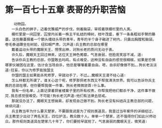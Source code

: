 # 第一百七十五章 表哥的升职苦恼
        动物园。
       一头白色的狮子，迈着优雅威严的步伐，侧着脑袋，审视着铁栅栏里的人类。
       栅栏里是一间囚室，囚室内长着一株主干虬结的樟树，枝叶茂盛，垂下一条条粗如手臂的藤蔓。这些藤蔓捆着一个额头缠绕头带的青年，青年的半个身子融进了树内，只露出胸膛和脑袋。卷毛泰迪蹲坐在树前，纽扣眼严肃，沉声道∶兵主教的总部在哪里
       戴着运动头带的魔眼天王，愣愣出神，对狗长老的质问无动于衷。
       许久后，魔眼天王回过神来，这位天王神色莠靡，气息衰弱，但脸庞笑容不减，道∶
       告诉你兵主教的总部，你盟敢去吗鸣，有点难受，这种没有自由的感觉很精糕，如果是恐惧哪家伙被困在这里，估计会当场自杀，他总是嚷嚷着要自由。嗯，自杀好像做不到….狗长老淡淡道∶狂妄，你以为修罗能独盟主
       你盟的盟主如果能杀死修罗，早就动手了，不过….魔眼天王漫不经心道∶
       怎么样都无所谓了，谁关心这个呢，修罗那侗老东西又不帮我清洗世界。我可以告诉你兵主教的总部在哪，但你要帮我做一件事。狗长老微微颔首∶什么事。
       我有一份名单，上面记录着铜雀楼案子里的所有权贵，你帮我把他们都杀干净，这件事不做完.我总感觉很难受。不可能!狗长老沉声道∶他们有法律去惩戒。
       那就没办法了。魔眼天王想耸肩，却发现自己做不到。狗长老没有纠结兵主教总部的问题，继续问道∶
       兵主教当年为什么要灭楚家，不要跟我说是为了规则类道具，我查过当年案件的详细经过，兵主教至少出动了两名天王，四位护法，教众数十人。单单一个楚家，还不值得你们如此兴师动众。那件规则类道具在楚家几十年了，你们要抢早就抢了。气息衰弱的魔眼天王，微笑道∶